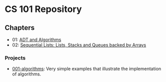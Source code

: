 # CS 101 Repository

## Chapters
* 01: [ADT and Algorithms](cs-101/cs-101-exercises/01-adt-and-algorithms/README.md)
* 02: [Sequential Lists: Lists, Stacks and Queues backed by Arrays](cs-101/cs-101-exercises/02-sequential-lists/README.md)

### Projects
* [001-algorithms](cs-101/cs-101-exercises/01-adt-and-algorithms/001-algorithms/README.md): Very simple examples that illustrate the implementation of algorithms.
